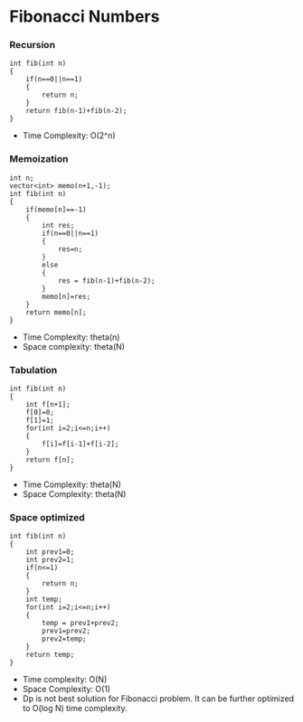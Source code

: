 # Fibonacci Numbers

### Recursion
```
int fib(int n)
{
    if(n==0||n==1)
    {
        return n;
    }
    return fib(n-1)+fib(n-2);
}
```
- Time Complexity: O(2^n)

### Memoization
```
int n;
vector<int> memo(n+1,-1);
int fib(int n)
{
    if(memo[n]==-1)
    {
        int res;
        if(n==0||n==1)
        {
            res=n;
        }
        else
        {
            res = fib(n-1)+fib(n-2);
        }
        memo[n]=res;
    }
    return memo[n];
}
```
- Time Complexity: theta(n)
- Space complexity: theta(N)

### Tabulation

```
int fib(int n)
{
    int f[n+1];
    f[0]=0;
    f[1]=1;
    for(int i=2;i<=n;i++)
    {
        f[i]=f[i-1]+f[i-2];
    }
    return f[n];
}
```
- Time Complexity: theta(N)
- Space Complexity: theta(N)

### Space optimized
```
int fib(int n)
{
    int prev1=0;
    int prev2=1;
    if(n<=1)
    {
        return n;
    }
    int temp;
    for(int i=2;i<=n;i++)
    {
        temp = prev1+prev2;
        prev1=prev2;
        prev2=temp;
    }
    return temp;
}
```
- Time complexity: O(N)
- Space Complexity: O(1)
- Dp is not best solution for Fibonacci problem. It can be further optimized to O(log N) time complexity.

